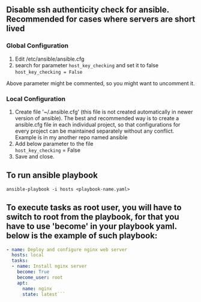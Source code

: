 ## Disable ssh authenticity check for ansible. Recommended for cases where servers are short lived
### Global Configuration
1. Edit /etc/ansible/ansible.cfg
2. search for parameter `host_key_checking` and set it to false  
   `host_key_checking = False`

Above parameter might be commented, so you might want to uncomment it.

### Local Configuration
1. Create file '~/.ansible.cfg' (this file is not created automatically in newer version of ansible). The best and recommended way is to create a ansible.cfg file in each individual project, so that configurations for every project can be maintained separately without any conflict. Example is in my another repo named ansible
2. Add below parameter to the file  
   `host_key_checking` = False
3. Save and close.

## To run ansible playbook
`ansible-playbook -i hosts <playbook-name.yaml>`

## To execute tasks as root user, you will have to switch to root from the playbook, for that you have to use 'become' in your playbook yaml. below is the example of such playbook:
```yaml
- name: Deploy and configure nginx web server
  hosts: local
  tasks: 
  - name: Install nginx server
    become: True
    become_user: root
    apt: 
      name: nginx
      state: latest```